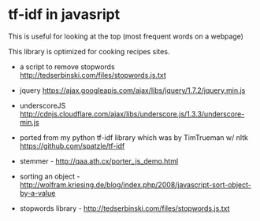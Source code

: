 # tf-idf in javasript

This is useful for looking at the top (most frequent words on a webpage)

This library is optimized for cooking recipes sites. 


* a script to remove stopwords http://tedserbinski.com/files/stopwords.js.txt 
* jquery https://ajax.googleapis.com/ajax/libs/jquery/1.7.2/jquery.min.js
* underscoreJS http://cdnjs.cloudflare.com/ajax/libs/underscore.js/1.3.3/underscore-min.js 

* ported from my python tf-idf library which was by TimTrueman w/ nltk https://github.com/spatzle/tf-idf

* stemmer - http://qaa.ath.cx/porter_js_demo.html
* sorting an object - http://wolfram.kriesing.de/blog/index.php/2008/javascript-sort-object-by-a-value
* stopwords library - http://tedserbinski.com/files/stopwords.js.txt
